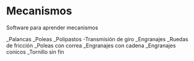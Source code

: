 # Mecanismos
Software para aprender mecanismos

_Palancas
_Poleas
_Polipastos
-Transmisión de giro
  _Engranajes
  _Ruedas de fricción
  _Poleas con correa
  _Engranajes con cadena
  _Engranajes conicos
  _Tornillo sin fin
  

